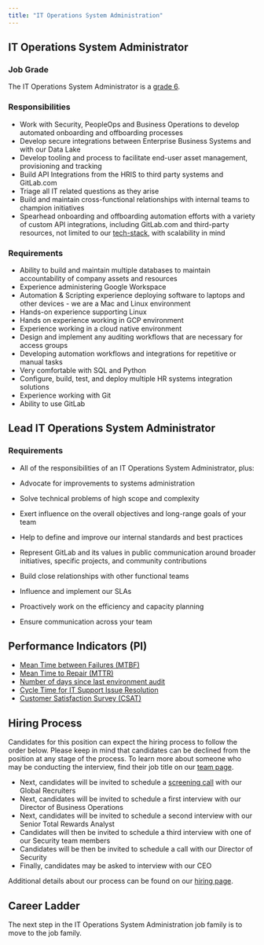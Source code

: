 ```yaml
---
title: "IT Operations System Administration"
---
```


## IT Operations System Administrator

### Job Grade

The IT Operations System Administrator is a [grade 6](/handbook/total-rewards/compensation/compensation-calculator/#gitlab-job-grades).

### Responsibilities

- Work with Security, PeopleOps and Business Operations to develop automated onboarding and offboarding processes
- Develop secure integrations between Enterprise Business Systems and with our Data Lake
- Develop tooling and process to facilitate end-user asset management, provisioning and tracking
- Build API Integrations from the HRIS to third party systems and GitLab.com
- Triage all IT related questions as they arise
- Build and maintain cross-functional relationships with internal teams to champion initiatives
- Spearhead onboarding and offboarding automation efforts with a variety of custom API integrations, including GitLab.com and third-party resources, not limited to our [tech-stack](/handbook/business-technology/tech-stack/), with scalability in mind

### Requirements

- Ability to build and maintain multiple databases to maintain accountability of company assets and resources
- Experience administering Google Workspace
- Automation & Scripting experience deploying software to laptops and other devices - we are a Mac and Linux environment
- Hands-on experience supporting Linux
- Hands on experience working in GCP environment
- Experience working in a cloud native environment
- Design and implement any auditing workflows that are necessary for access groups
- Developing automation workflows and integrations for repetitive or manual tasks
- Very comfortable with SQL and Python
- Configure, build, test, and deploy multiple HR systems integration solutions
- Experience working with Git
- Ability to use GitLab

## Lead IT Operations System Administrator

### Requirements

- All of the responsibilities of an IT Operations System Administrator, plus:

- Advocate for improvements to systems administration
- Solve technical problems of high scope and complexity
- Exert influence on the overall objectives and long-range goals of your team
- Help to define and improve our internal standards and best practices
- Represent GitLab and its values in public communication around broader initiatives, specific projects, and community contributions
- Build close relationships with other functional teams
- Influence and implement our SLAs
- Proactively work on the efficiency and capacity planning
- Ensure communication across your team

## Performance Indicators (PI)

- [Mean Time between Failures (MTBF)](https://internal.gitlab.com/handbook/it/it-performance-indicators/#mean-time-between-failures-mtbf)
- [Mean Time to Repair (MTTR)](https://internal.gitlab.com/handbook/it/it-performance-indicators/#mean-time-to-repair-mttr)
- [Number of days since last environment audit](https://internal.gitlab.com/handbook/it/it-performance-indicators/#number-of-days-since-last-environment-audit)
- [Cycle Time for IT Support Issue Resolution](https://internal.gitlab.com/handbook/it/it-performance-indicators/#cycle-time-for-it-support-issue-resolution)
- [Customer Satisfaction Survey (CSAT)](https://internal.gitlab.com/handbook/it/it-performance-indicators/#customer-satisfaction-survey-csat)

## Hiring Process

Candidates for this position can expect the hiring process to follow the order below. Please keep in mind that candidates can be declined from the position at any stage of the process. To learn more about someone who may be conducting the interview, find their job title on our [team page](/handbook/company/team/).

- Next, candidates will be invited to schedule a [screening call](/handbook/hiring/#screening-call) with our Global Recruiters
- Next, candidates will be invited to schedule a first interview with our Director of Business Operations
- Next, candidates will be invited to schedule a second interview with our Senior Total Rewards Analyst
- Candidates will then be invited to schedule a third interview with one of our Security team members
- Candidates will be then be invited to schedule a call with our Director of Security
- Finally, candidates may be asked to interview with our CEO

Additional details about our process can be found on our [hiring page](/handbook/hiring/).

## Career Ladder

The next step in the IT Operations System Administration job family is to move to the job family.
